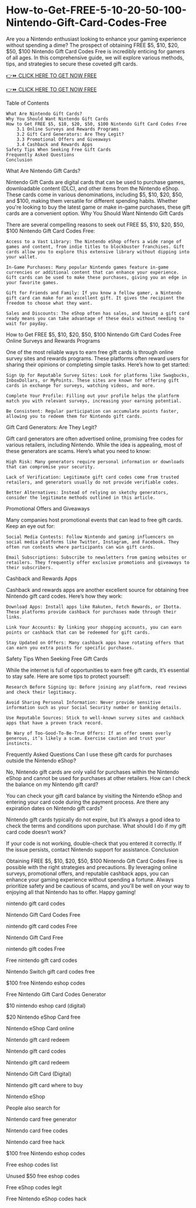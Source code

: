 # How-to-Get-FREE-5-10-20-50-100-Nintendo-Gift-Card-Codes-Free
Are you a Nintendo enthusiast looking to enhance your gaming experience without spending a dime? The prospect of obtaining FREE $5, $10, $20, $50, $100 Nintendo Gift Card Codes Free is incredibly enticing for gamers of all ages. In this comprehensive guide, we will explore various methods, tips, and strategies to secure these coveted gift cards.

[👉⏩ CLICK HERE TO GET NOW FREE](https://www.aeroned.com/getmedia/dc0efdac-0d06-4720-b9a8-24b75b714858/allgiftcardsrubel.html.aspx)

[👉⏩ CLICK HERE TO GET NOW FREE](https://www.aeroned.com/getmedia/dc0efdac-0d06-4720-b9a8-24b75b714858/allgiftcardsrubel.html.aspx)

Table of Contents

    What Are Nintendo Gift Cards?
    Why You Should Want Nintendo Gift Cards
    How to Get FREE $5, $10, $20, $50, $100 Nintendo Gift Card Codes Free
        3.1 Online Surveys and Rewards Programs
        3.2 Gift Card Generators: Are They Legit?
        3.3 Promotional Offers and Giveaways
        3.4 Cashback and Rewards Apps
    Safety Tips When Seeking Free Gift Cards
    Frequently Asked Questions
    Conclusion

What Are Nintendo Gift Cards?

Nintendo Gift Cards are digital cards that can be used to purchase games, downloadable content (DLC), and other items from the Nintendo eShop. These cards come in various denominations, including $5, $10, $20, $50, and $100, making them versatile for different spending habits. Whether you're looking to buy the latest game or make in-game purchases, these gift cards are a convenient option.
Why You Should Want Nintendo Gift Cards

There are several compelling reasons to seek out FREE $5, $10, $20, $50, $100 Nintendo Gift Card Codes Free:

    Access to a Vast Library: The Nintendo eShop offers a wide range of games and content, from indie titles to blockbuster franchises. Gift cards allow you to explore this extensive library without dipping into your wallet.

    In-Game Purchases: Many popular Nintendo games feature in-game currencies or additional content that can enhance your experience. Gift cards can be used to make these purchases, giving you an edge in your favorite games.

    Gift for Friends and Family: If you know a fellow gamer, a Nintendo gift card can make for an excellent gift. It gives the recipient the freedom to choose what they want.

    Sales and Discounts: The eShop often has sales, and having a gift card ready means you can take advantage of these deals without needing to wait for payday.

How to Get FREE $5, $10, $20, $50, $100 Nintendo Gift Card Codes Free
Online Surveys and Rewards Programs

One of the most reliable ways to earn free gift cards is through online survey sites and rewards programs. These platforms often reward users for sharing their opinions or completing simple tasks. Here’s how to get started:

    Sign Up for Reputable Survey Sites: Look for platforms like Swagbucks, InboxDollars, or MyPoints. These sites are known for offering gift cards in exchange for surveys, watching videos, and more.

    Complete Your Profile: Filling out your profile helps the platform match you with relevant surveys, increasing your earning potential.

    Be Consistent: Regular participation can accumulate points faster, allowing you to redeem them for Nintendo gift cards.

Gift Card Generators: Are They Legit?

Gift card generators are often advertised online, promising free codes for various retailers, including Nintendo. While the idea is appealing, most of these generators are scams. Here’s what you need to know:

    High Risk: Many generators require personal information or downloads that can compromise your security.

    Lack of Verification: Legitimate gift card codes come from trusted retailers, and generators usually do not provide verifiable codes.

    Better Alternatives: Instead of relying on sketchy generators, consider the legitimate methods outlined in this article.

Promotional Offers and Giveaways

Many companies host promotional events that can lead to free gift cards. Keep an eye out for:

    Social Media Contests: Follow Nintendo and gaming influencers on social media platforms like Twitter, Instagram, and Facebook. They often run contests where participants can win gift cards.

    Email Subscriptions: Subscribe to newsletters from gaming websites or retailers. They frequently offer exclusive promotions and giveaways to their subscribers.

Cashback and Rewards Apps

Cashback and rewards apps are another excellent source for obtaining free Nintendo gift card codes. Here’s how they work:

    Download Apps: Install apps like Rakuten, Fetch Rewards, or Ibotta. These platforms provide cashback for purchases made through their links.

    Link Your Accounts: By linking your shopping accounts, you can earn points or cashback that can be redeemed for gift cards.

    Stay Updated on Offers: Many cashback apps have rotating offers that can earn you extra points for specific purchases.

Safety Tips When Seeking Free Gift Cards

While the internet is full of opportunities to earn free gift cards, it’s essential to stay safe. Here are some tips to protect yourself:

    Research Before Signing Up: Before joining any platform, read reviews and check their legitimacy.

    Avoid Sharing Personal Information: Never provide sensitive information such as your Social Security number or banking details.

    Use Reputable Sources: Stick to well-known survey sites and cashback apps that have a proven track record.

    Be Wary of Too-Good-To-Be-True Offers: If an offer seems overly generous, it’s likely a scam. Exercise caution and trust your instincts.

Frequently Asked Questions
Can I use these gift cards for purchases outside the Nintendo eShop?

No, Nintendo gift cards are only valid for purchases within the Nintendo eShop and cannot be used for purchases at other retailers.
How can I check the balance on my Nintendo gift card?

You can check your gift card balance by visiting the Nintendo eShop and entering your card code during the payment process.
Are there any expiration dates on Nintendo gift cards?

Nintendo gift cards typically do not expire, but it’s always a good idea to check the terms and conditions upon purchase.
What should I do if my gift card code doesn’t work?

If your code is not working, double-check that you entered it correctly. If the issue persists, contact Nintendo support for assistance.
Conclusion

Obtaining FREE $5, $10, $20, $50, $100 Nintendo Gift Card Codes Free is possible with the right strategies and precautions. By leveraging online surveys, promotional offers, and reputable cashback apps, you can enhance your gaming experience without spending a fortune. Always prioritize safety and be cautious of scams, and you'll be well on your way to enjoying all that Nintendo has to offer. Happy gaming!

nintendo gift card codes

Nintendo Gift Card Codes Free

nintendo gift card codes Free

Nintendo Gift Card Free

nintendo gift codes Free

Free nintendo gift card codes

Nintendo Switch gift card codes free

$100 free Nintendo eshop codes

Free Nintendo Gift Card Codes Generator

$10 nintendo eshop card (digital)

$20 Nintendo eShop Card free

Nintendo eShop Card online

Nintendo gift card redeem

Nintendo gift card codes

Nintendo gift card redeem

Nintendo Gift Card (Digital)

Nintendo gift card where to buy

Nintendo eShop

People also search for

Nintendo card free generator

Nintendo card free codes

Nintendo card free hack

$100 free Nintendo eshop codes

Free eshop codes list

Unused $50 free eshop codes

Free eShop codes legit

Free Nintendo eShop codes hack
